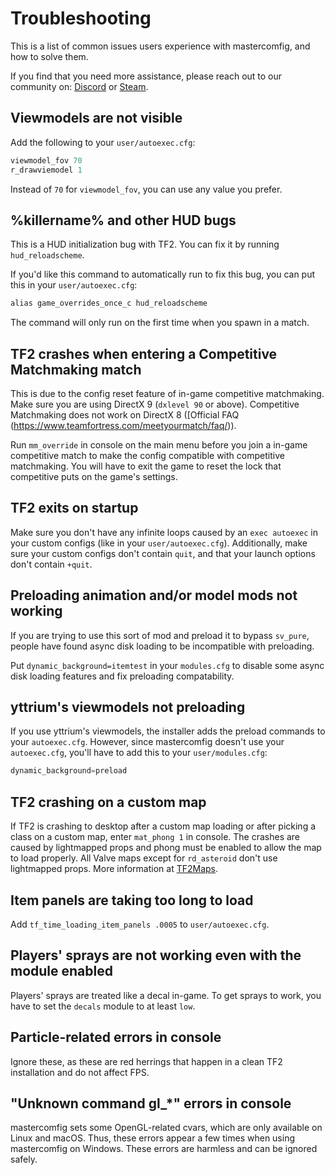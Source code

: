 # Troubleshooting

This is a list of common issues users experience with mastercomfig, and how to solve them.

If you find that you need more assistance, please reach out to our community on:
[Discord](https://discord.gg/CuPb2zV) or [Steam](https://steamcommunity.com/groups/comfig).

## Viewmodels are not visible

Add the following to your `user/autoexec.cfg`:

```c
viewmodel_fov 70
r_drawviemodel 1
```

Instead of `70` for `viewmodel_fov`, you can use any value you prefer.

## %killername% and other HUD bugs

This is a HUD initialization bug with TF2. You can fix it by running `hud_reloadscheme`.

If you'd like this command to automatically run to fix this bug, you can put this in your `user/autoexec.cfg`:

```c
alias game_overrides_once_c hud_reloadscheme
```

The command will only run on the first time when you spawn in a match.

## TF2 crashes when entering a Competitive Matchmaking match

This is due to the config reset feature of in-game competitive matchmaking.  
Make sure you are using DirectX 9 (`dxlevel 90` or above). Competitive Matchmaking does not work on DirectX 8 ([Official FAQ (https://www.teamfortress.com/meetyourmatch/faq/)).

Run `mm_override` in console on the main menu before you join a in-game competitive match to make the config compatible with competitive matchmaking.
You will have to exit the game to reset the lock that competitive puts on the game's settings.

## TF2 exits on startup

Make sure you don't have any infinite loops caused by an `exec autoexec` in your custom configs (like in your `user/autoexec.cfg`). Additionally, make sure your custom configs don't contain `quit`, and that your launch options don't contain `+quit`.

## Preloading animation and/or model mods not working

If you are trying to use this sort of mod and preload it to bypass `sv_pure`, people have found async disk loading to be incompatible with preloading.

Put `dynamic_background=itemtest` in your `modules.cfg` to disable some async disk loading features and fix preloading compatability.

## yttrium's viewmodels not preloading

If you use yttrium's viewmodels, the installer adds the preload commands to your `autoexec.cfg`. However, since mastercomfig doesn't use your `autoexec.cfg`, you'll have to add this to your `user/modules.cfg`:

```c
dynamic_background=preload
```

## TF2 crashing on a custom map

If TF2 is crashing to desktop after a custom map loading or after picking a class on a custom map, enter `mat_phong 1` in console. The crashes are caused by lightmapped props and phong must be enabled to allow the map to load properly. All Valve maps except for `rd_asteroid` don't use lightmapped props. More information at [TF2Maps](https://tf2maps.net/threads/guide-prop-lightmaps.24682/).

## Item panels are taking too long to load

Add `tf_time_loading_item_panels .0005` to `user/autoexec.cfg`.

## Players' sprays are not working even with the module enabled

Players' sprays are treated like a decal in-game. To get sprays to work, you have to set the `decals` module to at least `low`.

## Particle-related errors in console

Ignore these, as these are red herrings that happen in a clean TF2 installation and do not affect FPS.

## "Unknown command gl_\*" errors in console

mastercomfig sets some OpenGL-related cvars, which are only available on Linux and macOS. Thus, these errors appear a few times when using mastercomfig on Windows. These errors are harmless and can be ignored safely.
